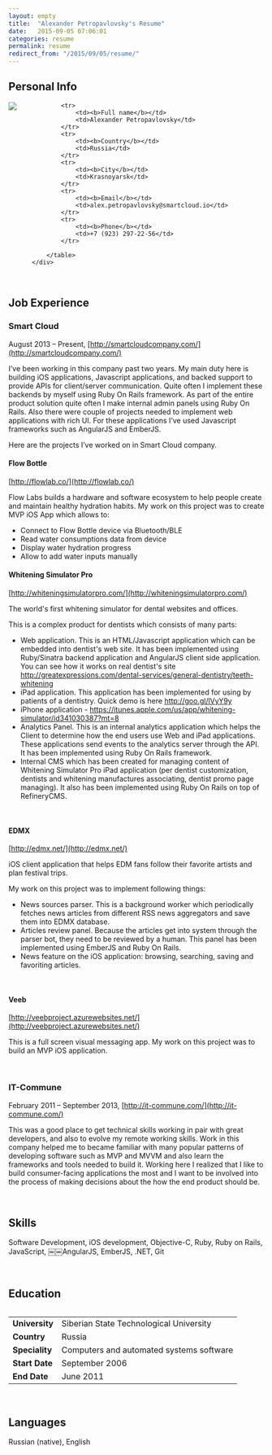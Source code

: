 ```yaml
---
layout: empty
title:  "Alexander Petropavlovsky's Resume"
date:   2015-09-05 07:06:01
categories: resume
permalink: resume
redirect_from: "/2015/09/05/resume/"
---
```


<section>
<h2>Personal Info</h2>

<div>
    <div style="float: left; padding-right: 30px;">
        <img src="https://avatars0.githubusercontent.com/u/1518705?v=3&s=150" />
    </div>
    <div>
        <table>
    
            <tr>
                <td><b>Full name</b></td>
                <td>Alexander Petropavlovsky</td>
            </tr>
            <tr>
                <td><b>Country</b></td>
                <td>Russia</td>
            </tr>
            <tr>
                <td><b>City</b></td>
                <td>Krasnoyarsk</td>
            </tr>
            <tr>
                <td><b>Email</b></td>
                <td>alex.petropavlovsky@smartcloud.io</td>
            </tr>
            <tr>
                <td><b>Phone</b></td>
                <td>+7 (923) 297-22-56</td>
            </tr>
    
        </table>
    </div>
</div>

<div></div>
<br>

</section>

## Job Experience



### Smart Cloud 

August 2013 – Present, [http://smartcloudcompany.com/](http://smartcloudcompany.com/)

I’ve been working in this company past two years. My main duty here is building iOS applications, Javascript applications, and backed support to provide APIs for client/server communication. Quite often I implement these backends by myself using Ruby On Rails framework. As part of the entire product solution quite often I make internal admin panels using Ruby On Rails. Also there were couple of projects needed to implement web applications with rich UI. For these applications I’ve used Javascript frameworks such as AngularJS and EmberJS. 

Here are the projects I’ve worked on in Smart Cloud company.

#### Flow Bottle

[http://flowlab.co/](http://flowlab.co/)

Flow Labs builds a hardware and software ecosystem to help people create and maintain healthy hydration habits.  My work on this project was to create MVP iOS App which allows to:  
- Connect to Flow Bottle device via Bluetooth/BLE 
- Read water consumptions data from device 
- Display water hydration progress 
- Allow to add water inputs manually

#### Whitening Simulator Pro

[http://whiteningsimulatorpro.com/](http://whiteningsimulatorpro.com/)

The world's first whitening simulator for dental websites and offices.  

This is a complex product for dentists which consists of many parts:  
- Web application. This is an HTML/Javascript application which can be embedded into dentist's web site. It has been implemented using Ruby/Sinatra backend application and AngularJS client side application. You can see how it works on real dentist's site http://greatexpressions.com/dental-services/general-dentistry/teeth-whitening  
- iPad application. This application has been implemented for using by patients of a dentistry. Quick demo is here http://goo.gl/lVyY9y  
- iPhone application - https://itunes.apple.com/us/app/whitening-simulator/id341030387?mt=8  
- Analytics Panel. This is an internal analytics application which helps the Client to determine how the end users use Web and iPad applications. These applications send events to the analytics server through the API. It has been implemented using Ruby On Rails framework.  
- Internal CMS which has been created for managing content of Whitening Simulator Pro iPad application (per dentist customization, dentists and whitening manufactures associating, dentist promo page managing). It also has been implemented using Ruby On Rails on top of RefineryCMS.

<br>

#### EDMX

[http://edmx.net/](http://edmx.net/) 

iOS client application that helps EDM fans follow their favorite artists and plan festival trips.   

My work on this project was to implement following things:  
- News sources parser. This is a background worker which periodically fetches news articles from different RSS news aggregators and save them into EDMX database.  
- Articles review panel. Because the articles get into system through the parser bot, they need to be reviewed by a human. This panel has been implemented using EmberJS and Ruby On Rails.  
- News feature on the iOS application: browsing, searching, saving and favoriting articles.

<br>

#### Veeb 

[http://veebproject.azurewebsites.net/](http://veebproject.azurewebsites.net/)

This is a full screen visual messaging app. My work on this project was to build an MVP iOS application.

<br>

### IT-Commune

February 2011 – September 2013, [http://it-commune.com/](http://it-commune.com/)

This was a good place to get technical skills working in pair with great developers, and also to evolve my remote working skills. Work in this company helped me to became familiar with many popular patterns of developing software such as MVP and MVVM and also learn the frameworks and tools needed to build it. Working here I realized that I like to build consumer-facing applications the most and I want to be involved into the process of making decisions about the how the end product should be.

<br>

## Skills

Software Development, iOS development, Objective-C, Ruby, Ruby on Rails, JavaScript, ￼￼AngularJS, EmberJS, .NET, Git

<br>

## Education

<table>
    <tr>
        <td><b>University</b></td>
        <td>Siberian State Technological University</td>
    </tr>
    <tr>
        <td><b>Country</b></td>
        <td>Russia</td>
    </tr>
    <tr>
        <td><b>Speciality</b></td>
        <td>Computers and automated systems software</td>
    </tr>
    <tr>
        <td><b>Start Date</b></td>
        <td>September 2006</td>
    </tr>
    <tr>
        <td><b>End Date</b></td>
        <td>June 2011</td>
    </tr>
</table>

<br>

## Languages

Russian (native), English
